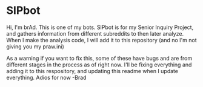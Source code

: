 # SIPbot
Hi, I'm brAd. This is one of my bots.
SIPbot is for my Senior Inquiry Project, and gathers information from different subreddits
to then later analyze. When I make the analysis code, I will add it to this repository
(and no I'm not giving you my praw.ini)

As a warning if you want to fix this, some of these have bugs and are from different stages in the process as of right now. I'll be fixing everything and adding it to this respository, and updating this readme when I update everything. Adios for now -Brad
